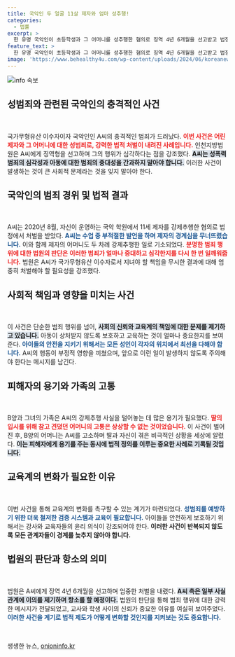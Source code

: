 ```yaml
---
title: 국악인 두 얼굴 11살 제자와 엄마 성추행!
categories:
  - 법률
excerpt: >
  한 유명 국악인이 초등학생과 그 어머니를 성추행한 혐의로 징역 4년 6개월을 선고받고 법정 구속됐다. 피해자는 예술중학교 입시를 위해 참았지만 결국 고소에 이르렀고, A씨는 항소를 진행 중이다.
feature_text: >
  한 유명 국악인이 초등학생과 그 어머니를 성추행한 혐의로 징역 4년 6개월을 선고받고 법정 구속됐다. 피해자는 예술중학교 입시를 위해 참았지만 결국 고소에 이르렀고, A씨는 항소를 진행 중이다.
image: 'https://www.behealthy4u.com/wp-content/uploads/2024/06/koreanews.jpg'
---
```


<p><img src="https://www.behealthy4u.com/wp-content/uploads/2024/06/koreanews.jpg" alt="info 속보" /></p>

<h2 data-ke-size="size26">성범죄와 관련된 국악인의 충격적인 사건</h2>

<p data-ke-size="size16">&nbsp;</p>

<p>국가무형유산 이수자이자 국악인인 A씨의 충격적인 범죄가 드러났다. <b><span style="color: #ee2323;">이번 사건은 어린 제자와 그 어머니에 대한 성범죄로, 강력한 법적 처벌이 내려진 사례입니다.</span></b> 인천지방법원은 A씨에게 징역형을 선고하며 그의 행위가 심각하다는 점을 강조했다. <b><span style="background-color: #21538527;">A씨는 성폭력 범죄의 심각성과 아동에 대한 범죄의 중대성을 간과하지 말아야 합니다.</span></b> 이러한 사건이 발생하는 것이 큰 사회적 문제라는 것을 잊지 말아야 한다. </p>

<h2 data-ke-size="size26">국악인의 범죄 경위 및 법적 결과</h2>

<p data-ke-size="size16">&nbsp;</p>

<p>A씨는 2020년 8월, 자신이 운영하는 국악 학원에서 11세 제자를 강제추행한 혐의로 법정에서 처벌을 받았다. <b><span style="color: #1a5490;">A씨는 수업 중 부적절한 발언을 하며 제자의 경계심을 무너뜨렸습니다.</span></b> 이와 함께 제자의 어머니도 두 차례 강제추행한 일로 기소되었다. <b><span style="color: #ee2323;">분명한 범죄 행위에 대한 법원의 판단은 이러한 범죄가 얼마나 중대하고 심각한지를 다시 한 번 일깨워줍니다.</span></b> 법원은 A씨가 국가무형유산 이수자로서 지녀야 할 책임을 무시한 결과에 대해 엄중히 처벌해야 할 필요성을 강조했다. </p>

<h2 data-ke-size="size26">사회적 책임과 영향을 미치는 사건</h2>

<p data-ke-size="size16">&nbsp;</p>

<p>이 사건은 단순한 범죄 행위를 넘어, <b><span style="background-color: #21538527;">사회의 신뢰와 교육계의 책임에 대한 문제를 제기하고 있습니다.</span></b> 아동이 상처받지 않도록 보호하고 교육하는 것이 얼마나 중요한지를 보여준다. <b><span style="color: #1a5490;">아이들의 안전을 지키기 위해서는 모든 성인이 각자의 위치에서 최선을 다해야 합니다.</span></b> A씨의 행동이 부정적 영향을 끼쳤으며, 앞으로 이런 일이 발생하지 않도록 주의해야 한다는 메시지를 남긴다.</p>

<h2 data-ke-size="size26">피해자의 용기와 가족의 고통</h2>

<p data-ke-size="size16">&nbsp;</p>

<p>B양과 그녀의 가족은 A씨의 강제추행 사실을 털어놓는 데 많은 용기가 필요했다. <b><span style="color: #ee2323;">딸의 입시를 위해 참고 견뎠던 어머니의 고통은 상상할 수 없는 것이었습니다.</span></b> 이 사건이 벌어진 후, B양의 어머니는 A씨를 고소하며 딸과 자신이 겪은 비극적인 상황을 세상에 알렸다. <b><span style="background-color: #21538527;">이는 피해자에게 용기를 주는 동시에 법적 정의를 이루는 중요한 사례로 기록될 것입니다.</span></b></p>

<h2 data-ke-size="size26">교육계의 변화가 필요한 이유</h2>

<p data-ke-size="size16">&nbsp;</p>

<p>이번 사건을 통해 교육계의 변화를 촉구할 수 있는 계기가 마련되었다. <b><span style="color: #1a5490;">성범죄를 예방하기 위한 더욱 철저한 검증 시스템과 교육이 필요합니다.</span></b> 아이들을 안전하게 보호하기 위해서는 강사와 교육자들의 윤리 의식이 강조되어야 한다. <b><span style="ee2323;">이러한 사건이 반복되지 않도록 모든 관계자들이 경계를 늦추지 않아야 합니다.</span></b></p>

<h2 data-ke-size="size26">법원의 판단과 항소의 의미</h2>

<p data-ke-size="size16">&nbsp;</p>

<p>법원은 A씨에게 징역 4년 6개월을 선고하며 엄중한 처벌을 내렸다. <b><span style="background-color: #21538527;">A씨 측은 일부 사실관계에 이의를 제기하며 항소를 할 예정이다.</span></b> 법원의 판단을 통해 범죄 행위에 대한 강력한 메시지가 전달되었고, 교사와 학생 사이의 신뢰가 중요한 이유를 여실히 보여주었다. <b><span style="color: #1a5490;">이러한 사건을 계기로 법적 제도가 어떻게 변화할 것인지를 지켜보는 것도 중요합니다.</span></b></p>

<p data-ke-size="size16">&nbsp;</p>
생생한 뉴스, <a href="https://onioninfo.kr" rel="dofollow">onioninfo.kr</a>


